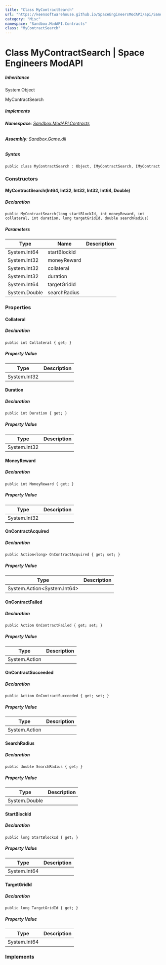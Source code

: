 ```yaml
---
title: "Class MyContractSearch"
url: "https://keensoftwarehouse.github.io/SpaceEngineersModAPI/api/Sandbox.ModAPI.Contracts.MyContractSearch.html"
category: "Misc"
namespace: "Sandbox.ModAPI.Contracts"
class: "MyContractSearch"
---
```


# Class MyContractSearch | Space Engineers ModAPI

##### Inheritance

System.Object

MyContractSearch

##### Implements

###### **Namespace**: [Sandbox.ModAPI.Contracts](https://keensoftwarehouse.github.io/SpaceEngineersModAPI/api/Sandbox.ModAPI.Contracts.html)

###### **Assembly**: Sandbox.Game.dll

##### Syntax

```
public class MyContractSearch : Object, IMyContractSearch, IMyContract
```

### Constructors

#### MyContractSearch(Int64, Int32, Int32, Int32, Int64, Double)

##### Declaration

```
public MyContractSearch(long startBlockId, int moneyReward, int collateral, int duration, long targetGridId, double searchRadius)
```

##### Parameters

| Type | Name | Description |
| --- | --- | --- |
| System.Int64 | startBlockId |     |
| System.Int32 | moneyReward |     |
| System.Int32 | collateral |     |
| System.Int32 | duration |     |
| System.Int64 | targetGridId |     |
| System.Double | searchRadius |     |

### Properties

#### Collateral

##### Declaration

```
public int Collateral { get; }
```

##### Property Value

| Type | Description |
| --- | --- |
| System.Int32 |     |

#### Duration

##### Declaration

```
public int Duration { get; }
```

##### Property Value

| Type | Description |
| --- | --- |
| System.Int32 |     |

#### MoneyReward

##### Declaration

```
public int MoneyReward { get; }
```

##### Property Value

| Type | Description |
| --- | --- |
| System.Int32 |     |

#### OnContractAcquired

##### Declaration

```
public Action<long> OnContractAcquired { get; set; }
```

##### Property Value

| Type | Description |
| --- | --- |
| System.Action<System.Int64\> |     |

#### OnContractFailed

##### Declaration

```
public Action OnContractFailed { get; set; }
```

##### Property Value

| Type | Description |
| --- | --- |
| System.Action |     |

#### OnContractSucceeded

##### Declaration

```
public Action OnContractSucceeded { get; set; }
```

##### Property Value

| Type | Description |
| --- | --- |
| System.Action |     |

#### SearchRadius

##### Declaration

```
public double SearchRadius { get; }
```

##### Property Value

| Type | Description |
| --- | --- |
| System.Double |     |

#### StartBlockId

##### Declaration

```
public long StartBlockId { get; }
```

##### Property Value

| Type | Description |
| --- | --- |
| System.Int64 |     |

#### TargetGridId

##### Declaration

```
public long TargetGridId { get; }
```

##### Property Value

| Type | Description |
| --- | --- |
| System.Int64 |     |

### Implements